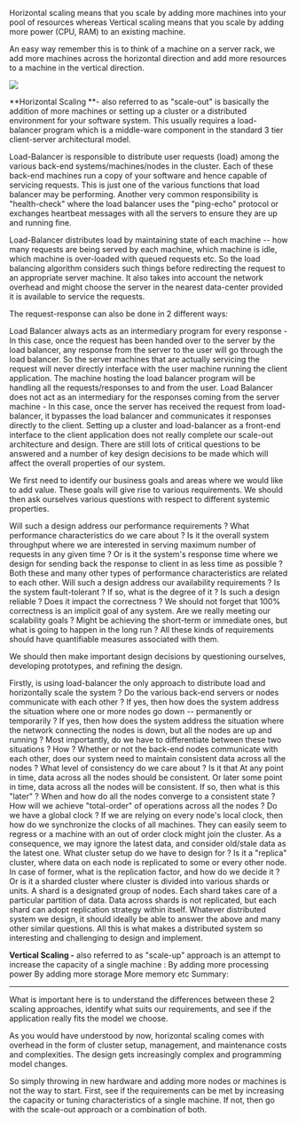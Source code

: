 Horizontal scaling means that you scale by adding more machines into your pool of resources whereas Vertical scaling means that you scale by adding more power (CPU, RAM) to an existing machine.

An easy way remember this is to think of a machine on a server rack, we add more machines across the horizontal direction and add more resources to a machine in the vertical direction.


![](https://i.stack.imgur.com/On3tO.png)




**Horizontal Scaling **- also referred to as "scale-out" is basically the addition of more machines or setting up a cluster or a distributed environment for your software system. This usually requires a load-balancer program which is a middle-ware component in the standard 3 tier client-server architectural model.

Load-Balancer is responsible to distribute user requests (load) among the various back-end systems/machines/nodes in the cluster. Each of these back-end machines run a copy of your software and hence capable of servicing requests. This is just one of the various functions that load balancer may be performing. Another very common responsibility is "health-check" where the load balancer uses the "ping-echo" protocol or exchanges heartbeat messages with all the servers to ensure they are up and running fine.

Load-Balancer distributes load by maintaining state of each machine -- how many requests are being served by each machine, which machine is idle, which machine is over-loaded with queued requests etc. So the load balancing algorithm considers such things before redirecting the request to an appropriate server machine. It also takes into account the network overhead and might choose the server in the nearest data-center provided it is available to service the requests.

The request-response can also be done in 2 different ways:

Load Balancer always acts as an intermediary program for every response - In this case, once the request has been handed over to the server by the load balancer, any response from the server to the user will go through the load balancer. So the server machines that are actually servicing the request will never directly interface with the user machine running the client application. The machine hosting the load balancer program will be handling all the requests/responses to and from the user.
Load Balancer does not act as an intermediary for the responses coming from the server machine - In this case, once the server has received the request from load-balancer, it bypasses the load balancer and communicates it responses directly to the client.
Setting up a cluster and load-balancer as a front-end interface to the client application does not really complete our scale-out architecture and design. There are still lots of critical questions to be answered and a number of key design decisions to be made which will affect the overall properties of our system.

We first need to identify our business goals and areas where we would like to add value. These goals will give rise to various requirements. We should then ask ourselves various questions with respect to different systemic properties.

Will such a design address our performance requirements ?
What performance characteristics do we care about ? Is it the overall system throughput where we are interested in serving maximum number of requests in any given time ? Or is it the system's response time where we design for sending back the response to client in as less time as possible ? Both these and many other types of performance characteristics are related to each other.
Will such a design address our availability requirements ? Is the system fault-tolerant ? If so, what is the degree of it ?
Is such a design reliable ? Does it impact the correctness ? We should not forget that 100% correctness is an implicit goal of any system.
Are we really meeting our scalability goals ? Might be achieving the short-term or immediate ones, but what is going to happen in the long run ?
All these kinds of requirements should have quantifiable measures associated with them.

We should then make important design decisions by questioning ourselves, developing prototypes, and refining the design.

Firstly, is using load-balancer the only approach to distribute load and horizontally scale the system ?
Do the various back-end servers or nodes communicate with each other ? If yes, then how does the system address the situation where one or more nodes go down -- permanently or temporarily ? If yes, then how does the system address the situation where the network connecting the nodes is down, but all the nodes are up and running ? Most importantly, do we have to differentiate between these two situations ? How ?
Whether or not the back-end nodes communicate with each other, does our system need to maintain consistent data across all the nodes ? What level of consistency do we care about ? Is it that At any point in time, data across all the nodes should be consistent. Or later some point in time, data across all the nodes will be consistent. If so, then what is this "later" ? When and how do all the nodes converge to a consistent state ? How will we achieve "total-order" of operations across all the nodes ? Do we have a global clock ? If we are relying on every node's local clock, then how do we synchronize the clocks of all machines. They can easily seem to regress or a machine with an out of order clock might join the cluster. As a consequence, we may ignore the latest data, and consider old/stale data as the latest one.
What cluster setup do we have to design for ? Is it a "replica" cluster, where data on each node is replicated to some or every other node. In case of former, what is the replication factor, and how do we decide it ? Or is it a sharded cluster where cluster is divided into various shards or units. A shard is a designated group of nodes. Each shard takes care of a particular partition of data. Data across shards is not replicated, but each shard can adopt replication strategy within itself. Whatever distributed system we design, it should ideally be able to answer the above and many other similar questions.
All this is what makes a distributed system so interesting and challenging to design and implement.

**Vertical Scaling -** also referred to as "scale-up" approach is an attempt to increase the capacity of a single machine : By adding more processing power By adding more storage More memory etc Summary:
***


What is important here is to understand the differences between these 2 scaling approaches, identify what suits our requirements, and see if the application really fits the model we choose.

As you would have understood by now, horizontal scaling comes with overhead in the form of cluster setup, management, and maintenance costs and complexities. The design gets increasingly complex and programming model changes.

So simply throwing in new hardware and adding more nodes or machines is not the way to start. First, see if the requirements can be met by increasing the capacity or tuning characteristics of a single machine. If not, then go with the scale-out approach or a combination of both.